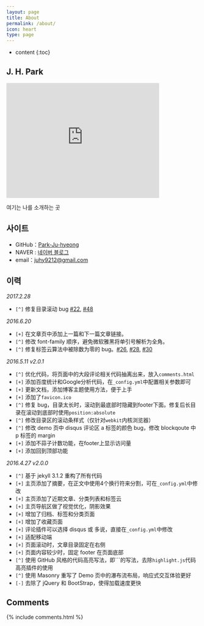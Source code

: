 ```yaml
---
layout: page
title: About
permalink: /about/
icon: heart
type: page
---
```


* content
{:toc}

## J. H. Park

<iframe src="https://githubbadge.appspot.com/Park-Ju-hyeong?s=1" style="border: 0;height: 300px;width: 400px;overflow: hidden;" frameBorder="0"></iframe>

여기는 나를 소개하는 곳

## 사이트 

* GitHub：[Park-Ju-hyeong](https://github.com/Park-Ju-hyeong)
* NAVER : [네이버 블로그](http://blog.naver.com/juhy9212)
* email：juhy9212@gmail.com

## 이력

*2017.2.28*

- `[^]` 修复目录滚动 bug [#22](https://github.com/Park-Ju-hyeong/Park-Ju-hyeong.github.io/issues/22), [#48](https://github.com/Park-Ju-hyeong/Park-Ju-hyeong.github.io/issues/48)

*2016.6.20*

* `[+]` 在文章页中添加上一篇和下一篇文章链接。
* `[^]` 修改 font-family 顺序，避免微软雅黑将单引号解析为全角。
* `[^]` 修复标签云算法中被除数为零的 bug。[#26](https://github.com/Park-Ju-hyeong/Park-Ju-hyeong.github.io/issues/26), [#28](https://github.com/Park-Ju-hyeong/Park-Ju-hyeong.github.io/issues/28), [#30](https://github.com/Park-Ju-hyeong/Park-Ju-hyeong.github.io/issues/30)

*2016.5.11 v2.0.1*

* `[^]` 优化代码，将页面中的大段评论相关代码抽离出来，放入`comments.html`
* `[+]` 添加百度统计和Google分析代码，在`_config.yml`中配置相关参数即可
* `[+]` 更新文档，添加博客主题使用方法，便于上手
* `[+]` 添加了`favicon.ico`
* `[^]` 修复 bug，目录太长时，滚动到最底部时隐藏到footer下面。修复后长目录在滚动到底部时使用`position:absolute`
* `[^]` 修改目录区的滚动条样式（仅针对`webkit`内核浏览器）
* `[^]` 修改 demo 页中 disqus 评论区 a 标签的颜色 bug，修改 blockqoute 中 p 标签的 margin
* `[+]` 添加不蒜子计数功能，在footer上显示访问量
* `[+]` 添加回到顶部功能

*2016.4.27 v2.0.0*

* `[^]` 基于 jekyll 3.1.2 重构了所有代码
* `[+]` 主页添加了摘要，在正文中使用4个换行符来分割，可在`_config.yml`中修改
* `[+]` 主页添加了近期文章、分类列表和标签云
* `[+]` 主页导航区做了视觉优化，阴影效果
* `[+]` 增加了归档、标签和分类页面
* `[+]` 增加了收藏页面
* `[+]` 评论插件可以选择 disqus 或 多说，直接在`_config.yml`中修改
* `[+]` 适配移动端
* `[+]` 页面滚动时，文章目录固定在右侧
* `[+]` 页面内容较少时，固定 footer 在页面底部
* `[^]` 使用 GitHub 风格的代码高亮写法，即\`\`\`的写法，去除`highlight.js`代码高亮插件的使用
* `[^]` 使用 Masonry 重写了 Demo 页中的瀑布流布局，响应式交互体验更好
* `[-]` 去除了 jQuery 和 BootStrap，使得加载速度更快

## Comments

{% include comments.html %}

